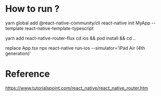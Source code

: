 # How to run ?

yarn global add @react-native-community/cli
react-native init MyApp --template react-native-template-typescript

yarn add react-native-router-flux
cd ios && pod install && cd ..


replace App.tsx
npx react-native run-ios --simulator='iPad Air (4th generation)'


# Reference

https://www.tutorialspoint.com/react_native/react_native_router.htm

